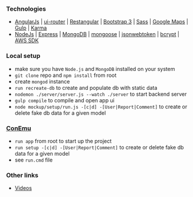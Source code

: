 ### Technologies
* [AngularJs](https://angularjs.org) | [ui-router](https://github.com/angular-ui/ui-router) |
[Restangular](https://github.com/mgonto/restangular) | [Bootstrap 3](http://getbootstrap.com/docs/3.3) |
[Sass](https://sass-lang.com) | [Google Maps](https://developers.google.com/maps) |
[Gulp](https://gulpjs.com) | [Karma](https://karma-runner.github.io)
* [NodeJs](https://nodejs.org) | [Express](https://expressjs.com) |
[MongoDB](https://www.mongodb.com) | [mongoose](http://mongoosejs.com) |
[jsonwebtoken](https://www.npmjs.com/package/jsonwebtoken) | [bcrypt](https://www.npmjs.com/package/bcrypt-nodejs) |
[AWS SDK](https://docs.aws.amazon.com/AWSJavaScriptSDK/latest/index.html)
### Local setup
* make sure you have `Node.js` and `MongoDB` installed on your system
* `git clone` repo and `npm install` from root
* create `mongod` instance
* `run recreate-db` to create and populate db with static data
* `nodemon ./server/server.js --watch ./server` to start backend server
* `gulp compile` to compile and open app ui
* `node mockup/setup/run.js -[c|d] -[User|Report|Comment]` to create or delete fake db data for a given model
### [ConEmu](https://conemu.github.io)
* `run app` from root to start up the project
* `run setup -[c|d] -[User|Report|Comment]` to create or delete fake db data for a given model
* see `run.cmd` file
### Other links
* [Videos](https://tinyurl.com/y8br2p60)

